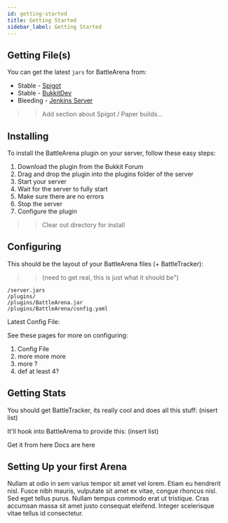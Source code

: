 ```yaml
---
id: getting-started
title: Getting Started
sidebar_label: Getting Started
---
```

## Getting File(s)

You can get the latest `jars` for BattleArena from:

 - Stable - [Spigot](https://spigotmc.org)
 - Stable - [BukkitDev](https://dev.bukkit.org)
 - Bleeding - [Jenkins Server](https://ci.battleplugins.org)

>> Add section about Spigot / Paper builds...

## Installing

To install the BattleArena plugin on your server, follow these easy steps:

 1. Download the plugin from the Bukkit Forum 
 2. Drag and drop the plugin into the plugins folder of the server 
 3. Start your server
 4. Wait for the server to fully start
 5. Make sure there are no errors
 6. Stop the server
 7. Configure the plugin
 
 >> Clear out directory for install

## Configuring

This should be the layout of your BattleArena files (+ BattleTracker):

>> (need to get real, this is just what it should be")
```
/server.jars
/plugins/
/plugins/BattleArena.jar
/plugins/BattleArena/config.yaml
```

Latest Config File: <link here>

See these pages for more on configuring:

 1. Config File
 2. more more more
 3. more ?
 4. def at least 4?

## Getting Stats

You should get BattleTracker, its really cool and does all this stuff: (nisert list)

It'll hook into BattleArema to provide this: (insert list)

Get it from here
Docs are here

## Setting Up your first Arena
Nullam at odio in sem varius tempor sit amet vel lorem. Etiam eu hendrerit nisl. Fusce nibh mauris, vulputate sit amet ex vitae, congue rhoncus nisl. Sed eget tellus purus. Nullam tempus commodo erat ut tristique. Cras accumsan massa sit amet justo consequat eleifend. Integer scelerisque vitae tellus id consectetur.